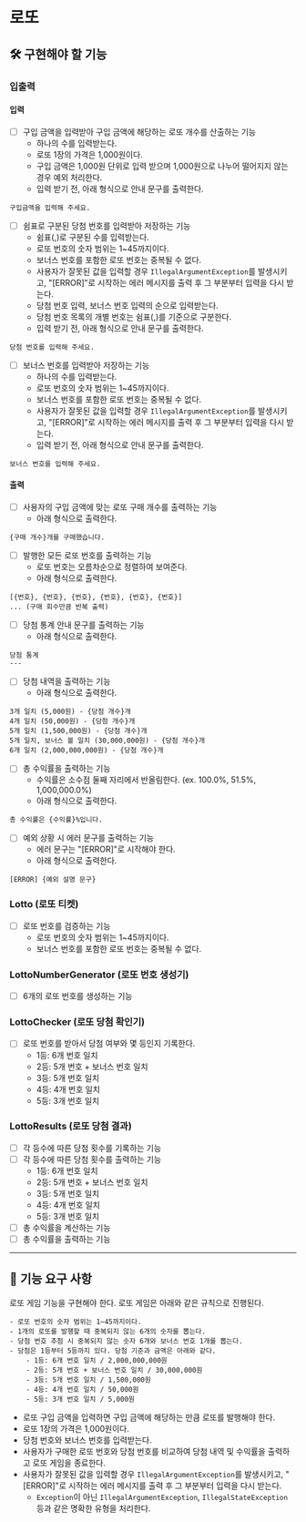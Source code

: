 # 로또

## 🛠 구현해야 할 기능

### 입출력

#### 입력

- [ ] 구입 금액을 입력받아 구입 금액에 해당하는 로또 개수를 산출하는 기능
  - 하나의 수를 입력받는다.
  - 로또 1장의 가격은 1,000원이다.
  - 구입 금액은 1,000원 단위로 입력 받으며 1,000원으로 나누어 떨어지지 않는 경우 예외 처리한다.
  - 입력 받기 전, 아래 형식으로 안내 문구를 출력한다.
```
구입금액을 입력해 주세요.
```
- [ ] 쉼표로 구분된 당첨 번호를 입력받아 저장하는 기능
  - 쉼표(,)로 구분된 수를 입력받는다.
  - 로또 번호의 숫자 범위는 1~45까지이다.
  - 보너스 번호를 포함한 로또 번호는 중복될 수 없다.
  - 사용자가 잘못된 값을 입력할 경우 `IllegalArgumentException`를 발생시키고, "[ERROR]"로 시작하는 에러 메시지를 출력 후 그 부분부터 입력을 다시 받는다.
  - 당첨 번호 입력, 보너스 번호 입력의 순으로 입력받는다.
  - 당첨 번호 목록의 개별 번호는 쉼표(,)를 기준으로 구분한다.
  - 입력 받기 전, 아래 형식으로 안내 문구를 출력한다.
```
당첨 번호를 입력해 주세요.
```
- [ ] 보너스 번호를 입력받아 저장하는 기능
  - 하나의 수를 입력받는다.
  - 로또 번호의 숫자 범위는 1~45까지이다.
  - 보너스 번호를 포함한 로또 번호는 중복될 수 없다.
  - 사용자가 잘못된 값을 입력할 경우 `IllegalArgumentException`를 발생시키고, "[ERROR]"로 시작하는 에러 메시지를 출력 후 그 부분부터 입력을 다시 받는다.
  - 입력 받기 전, 아래 형식으로 안내 문구를 출력한다.
```
보너스 번호를 입력해 주세요.
```

#### 출력

- [ ] 사용자의 구입 금액에 맞는 로또 구매 개수를 출력하는 기능
  - 아래 형식으로 출력한다.
```
{구매 개수}개를 구매했습니다.
```
- [ ] 발행한 모든 로또 번호를 출력하는 기능
  - 로또 번호는 오름차순으로 정렬하여 보여준다.
  - 아래 형식으로 출력한다.
```
[{번호}, {번호}, {번호}, {번호}, {번호}, {번호}] 
... (구매 회수만큼 반복 출력)
```
- [ ] 당첨 통계 안내 문구를 출력하는 기능
  - 아래 형식으로 출력한다.
```
당첨 통계
---
```
- [ ] 당첨 내역을 출력하는 기능
  - 아래 형식으로 출력한다.
```
3개 일치 (5,000원) - {당첨 개수}개
4개 일치 (50,000원) - {당첨 개수}개
5개 일치 (1,500,000원) - {당첨 개수}개
5개 일치, 보너스 볼 일치 (30,000,000원) - {당첨 개수}개
6개 일치 (2,000,000,000원) - {당첨 개수}개
```
- [ ] 총 수익률을 출력하는 기능
  - 수익률은 소수점 둘째 자리에서 반올림한다. (ex. 100.0%, 51.5%, 1,000,000.0%)
  - 아래 형식으로 출력한다.
```
총 수익률은 {수익률}%입니다.
```
- [ ] 예외 상황 시 에러 문구를 출력하는 기능
  - 에러 문구는 "[ERROR]"로 시작해야 한다.
  - 아래 형식으로 출력한다.
```
[ERROR] {예외 설명 문구}
```

### Lotto (로또 티켓)
- [ ] 로또 번호를 검증하는 기능
  - 로또 번호의 숫자 범위는 1~45까지이다.
  - 보너스 번호를 포함한 로또 번호는 중복될 수 없다.

### LottoNumberGenerator (로또 번호 생성기)
- [ ] 6개의 로또 번호를 생성하는 기능

### LottoChecker (로또 당첨 확인기)
- [ ] 로또 번호를 받아서 당첨 여부와 몇 등인지 기록한다.
  - 1등: 6개 번호 일치
  - 2등: 5개 번호 + 보너스 번호 일치
  - 3등: 5개 번호 일치
  - 4등: 4개 번호 일치
  - 5등: 3개 번호 일치

### LottoResults (로또 당첨 결과)
- [ ] 각 등수에 따른 당첨 횟수를 기록하는 기능
- [ ] 각 등수에 따른 당첨 횟수를 출력하는 기능
  - 1등: 6개 번호 일치
  - 2등: 5개 번호 + 보너스 번호 일치
  - 3등: 5개 번호 일치
  - 4등: 4개 번호 일치
  - 5등: 3개 번호 일치
- [ ] 총 수익률을 계산하는 기능
- [ ] 총 수익률을 출력하는 기능

---  


## 🚀 기능 요구 사항

로또 게임 기능을 구현해야 한다. 로또 게임은 아래와 같은 규칙으로 진행된다.

```  
- 로또 번호의 숫자 범위는 1~45까지이다.  
- 1개의 로또를 발행할 때 중복되지 않는 6개의 숫자를 뽑는다.  
- 당첨 번호 추첨 시 중복되지 않는 숫자 6개와 보너스 번호 1개를 뽑는다.  
- 당첨은 1등부터 5등까지 있다. 당첨 기준과 금액은 아래와 같다.  
    - 1등: 6개 번호 일치 / 2,000,000,000원  
    - 2등: 5개 번호 + 보너스 번호 일치 / 30,000,000원  
    - 3등: 5개 번호 일치 / 1,500,000원  
    - 4등: 4개 번호 일치 / 50,000원  
    - 5등: 3개 번호 일치 / 5,000원  
```  

- 로또 구입 금액을 입력하면 구입 금액에 해당하는 만큼 로또를 발행해야 한다.
- 로또 1장의 가격은 1,000원이다.
- 당첨 번호와 보너스 번호를 입력받는다.
- 사용자가 구매한 로또 번호와 당첨 번호를 비교하여 당첨 내역 및 수익률을 출력하고 로또 게임을 종료한다.
- 사용자가 잘못된 값을 입력할 경우 `IllegalArgumentException`를 발생시키고, "[ERROR]"로 시작하는 에러 메시지를 출력 후 그 부분부터 입력을 다시 받는다.
  - `Exception`이 아닌 `IllegalArgumentException`, `IllegalStateException` 등과 같은 명확한 유형을 처리한다.